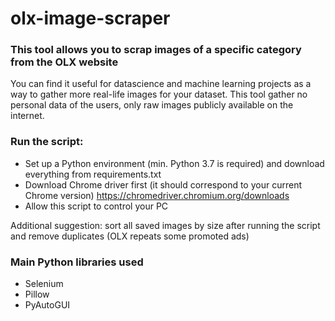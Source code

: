 # olx-image-scraper
### This tool allows you to scrap images of a specific category from the OLX website
You can find it useful for datascience and machine learning projects as a way to gather more real-life images for your dataset.
This tool gather no personal data of the users, only raw images publicly available on the internet.

### Run the script:
* Set up a Python environment (min. Python 3.7 is required) and download everything from requirements.txt
* Download Chrome driver first (it should correspond to your current Chrome version) https://chromedriver.chromium.org/downloads
* Allow this script to control your PC

Additional suggestion:
sort all saved images by size after running the script and remove duplicates (OLX repeats some promoted ads)

### Main Python libraries used
* Selenium
* Pillow
* PyAutoGUI
